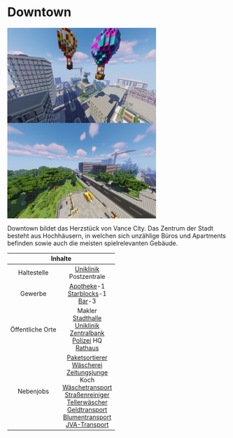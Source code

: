 # Downtown

<img align="left" width="340" eight="340" src="../../../assets/image/gebiete/Downtown1.png"> <img align="center" width="340" eight="340" src="../../../assets/image/gebiete/Downtown2.png">


Downtown bildet das Herzstück von Vance City. Das Zentrum der Stadt besteht aus Hochhäusern, in welchen sich unzählige Büros und Apartments befinden sowie auch die meisten spielrelevanten Gebäude.

<table>
  <thead>
    <tr>
      <th colspan=2 align="center">Inhalte</th>
    </tr>
  </thead>
  <tbody>
    <tr>
      <td align="center">Haltestelle</td>
      <td align="center"><a href="../../fraktionen/rettungsdienst.md">Uniklinik</a> <br> Postzentrale </td>
    </tr>
    <tr>
      <td align="center">Gewerbe</td>
      <td align="center"><a href="../../biz/apotheke.md">Apotheke</a>-1 <br> <a href="../../biz/starblocks.md">Starblocks</a>-1 <br> <a href="../../biz/bar.md">Bar</a>-3</td>
    </tr>
    <tr>
      <td align="center">Öffentliche Orte</td>
      <td align="center">Makler <br> <a href="../../orte/stadthalle.md">Stadthalle</a> <br> <a href="../../fraktionen/rettungsdienst.md">Uniklinik</a> <br> <a href="../../orte/zentralbank.md">Zentralbank</a> <br> <a href="../../fraktionen/polizei.md">Polizei</a> HQ <br> <a href="../../orte/rathaus.md">Rathaus</a></td>
    </tr>
    <tr>
      <td align="center">Nebenjobs</td>
      <td align="center"><a href="../../nebenjobs/paketsortierer.md">Paketsortierer</a> <br> <a href="../../nebenjobs/wäscherei.md">Wäscherei</a> <br> <a href="../../nebenjobs/zeitungsjunge.md">Zeitungsjunge</a> <br> Koch <br> <a href="../../nebenjobs/wäschetransport.md">Wäschetransport</a> <br> <a href="../../nebenjobs/straßenreiniger.md">Straßenreiniger</a> <br> <a href="../../nebenjobs/tellerwäscher.md">Tellerwäscher</a> <br> <a href="../../nebenjobs/geldtransport.md">Geldtransport</a> <br> <a href="../../nebenjobs/blumentransport.md">Blumentransport</a> <br> <a href="../../nebenjobs/jvatransport.md">JVA-Transport</a></td>
    </tr>
  </tbody>
</table> 

